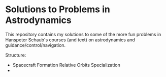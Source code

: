 # Solutions to Problems in Astrodynamics

This repository contains my solutions to some of the more fun problems in Hanspeter Schaub's courses (and text) on astrodynamics and guidance/control/navigation.

Structure:

<ul>
    <li>Spacecraft Formation Relative Orbits Specialization</li>
    <li></li>
</ul>
